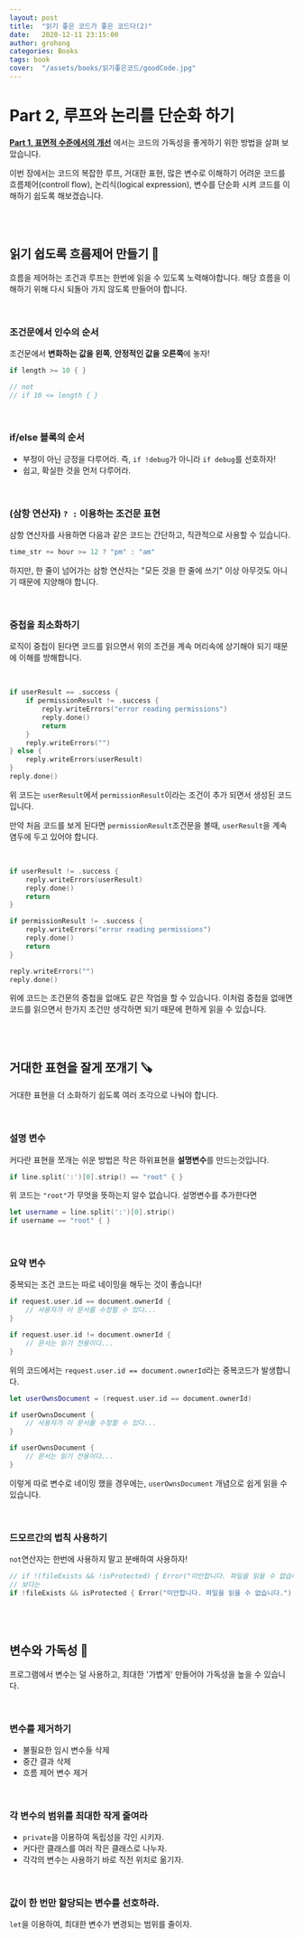 ```yaml
---
layout: post
title:  "읽기 좋은 코드가 좋은 코드다(2)"
date:   2020-12-11 23:15:00
author: grohong
categories: Books
tags: book
cover:  "/assets/books/읽기좋은코드/goodCode.jpg"
---
```


# Part 2, 루프와 논리를 단순화 하기

**[Part 1, 표면적 수준에서의 개선](https://grohong.github.io/books/2020/12/06/Books-%EC%9D%BD%EA%B8%B0-%EC%A2%8B%EC%9D%80-%EC%BD%94%EB%93%9C%EA%B0%80-%EC%A2%8B%EC%9D%80-%EC%BD%94%EB%93%9C%EB%8B%A4(1).html)** 에서는 코드의 가독성을 좋게하기 위한 방법을 살펴 보았습니다.

이번 장에서는 코드의 복잡한 루프, 거대한 표현, 많은 변수로 이해하기 어려운 코드를 흐름제어(controll flow), 논리식(logical expression), 변수를 단순화 시켜 코드를 이해하기 쉽도록 해보겠습니다.

<br>
<br>

## 읽기 쉽도록 흐름제어 만들기 👀

흐름을 제어하는 조건과 루프는 한번에 읽을 수 있도록 노력해야합니다. 해당 흐름을 이해하기 위해 다시 되돌아 가지 않도록 만들어야 합니다.

<br>

### 조건문에서 인수의 순서

조건문에서 **변화하는 값을 왼쪽**, **안정적인 값을 오른쪽**에 놓자!

```swift
if length >= 10 { }

// not
// if 10 <= length { }
```

<br>

### if/else 블록의 순서

* 부정이 아닌 긍정을 다루어라. 즉, ```if !debug```가 아니라 ```if debug```를 선호하자!
* 쉽고, 확실한 것을 먼저 다루어라.

<br>

### (삼항 연산자) ```? :``` 이용하는 조건문 표현

삼항 연산자를 사용하면 다음과 같은 코드는 간단하고, 직관적으로 사용할 수 있습니다.
```swift
time_str += hour >= 12 ? "pm" : "am"
```

하지만, 한 줄이 넘어가는 삼항 연산자는 "모든 것을 한 줄에 쓰기" 이상 아무것도 아니기 때문에 지양해야 합니다.

<br>

### 중첩을 최소화하기

로직이 중첩이 된다면 코드를 읽으면서 위의 조건을 계속 머리속에 상기해야 되기 때문에 이해를 방해합니다.

<br>

```swift
if userResult == .success {
    if permissionResult != .success {
        reply.writeErrors("error reading permissions")
        reply.done()
        return
    }
    reply.writeErrors("")
} else {
    reply.writeErrors(userResult)
}
reply.done()
```
위 코드는 ```userResult```에서 ```permissionResult```이라는 조건이 추가 되면서 생성된 코드 입니다.

만약 처음 코드를 보게 된다면 ```permissionResult```조건문을 볼때, ```userResult```을 계속 염두에 두고 있어야 합니다.

<br>

```swift
if userResult != .success {
    reply.writeErrors(userResult)
    reply.done()
    return
}

if permissionResult != .success {
    reply.writeErrors("error reading permissions")
    reply.done()
    return
}

reply.writeErrors("")
reply.done()
```

위에 코드는 조건문의 중첩을 없애도 같은 작업을 할 수 있습니다. 이처럼 중첩을 없애면 코드를 읽으면서 한가지 조건만 생각하면 되기 때문에 편하게 읽을 수 있습니다.

<br>
<br>

## 거대한 표현을 잘게 쪼개기 🪚

거대한 표현을 더 소화하기 쉽도록 여러 조각으로 나눠야 합니다.

<br>

### 설명 변수

커다란 표현을 쪼개는 쉬운 방법은 작은 하위표현을 **설명변수**를 만드는것입니다.

```swift
if line.split(':')[0].strip() == "root" { }
```

위 코드는 ```"root"```가 무엇을 뜻하는지 알수 없습니다.
설명변수를 추가한다면

```swift
let username = line.split(':')[0].strip()
if username == "root" { }
```

<br>

### 요약 변수

중복되는 조건 코드는 따로 네이밍을 해두는 것이 좋습니다!

```Swift
if request.user.id == document.ownerId {
    // 사용자가 이 문서를 수정할 수 있다...
}

if request.user.id != document.ownerId {
    // 문서는 읽기 전용이다...
}
```
위의 코드에서는 ```request.user.id == document.ownerId```라는 중복코드가 발생합니다.
<br>

```swift
let userOwnsDocument = (request.user.id == document.ownerId)

if userOwnsDocument {
    // 사용자가 이 문서를 수정할 수 있다...
}

if userOwnsDocument {
    // 문서는 읽기 전용이다...
}
```
이렇게 따로 변수로 네이밍 했을 경우에는, ```userOwnsDocument``` 개념으로 쉽게 읽을 수 있습니다.

<br>

### 드모르간의 법칙 사용하기

```not```연산자는 한번에 사용하지 말고 분배하여 사용하자!
```swift
// if !(fileExists && !isProtected) { Error("미안합니다. 파일을 읽을 수 없습니다.") }
// 보다는
if !fileExists && isProtected { Error("미안합니다. 파일을 읽을 수 없습니다.") }
```

<br>
<br>

## 변수와 가독성 📝

프로그램에서 변수는 덜 사용하고, 최대한 '가볍게' 만들어야 가독성을 높을 수 있습니다.

<br>

### 변수를 제거하기

* 불필요한 임시 변수들 삭제
* 중간 결과 삭제
* 흐름 제어 변수 제거

<br>

### 각 변수의 범위를 최대한 작게 줄여라

* ```private```을 이용하여 독립성을 각인 시키자.
* 커다란 클래스를 여러 작은 클래스로 나누자.
* 각각의 변수는 사용하기 바로 직전 위치로 옮기자.

<br>

### 값이 한 번만 할당되는 변수를 선호하라.

```let```을 이용하여, 최대한 변수가 변경되는 범위를 줄이자.